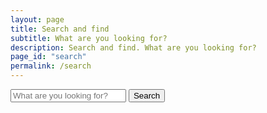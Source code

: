 ```yaml
---
layout: page
title: Search and find
subtitle: What are you looking for?
description: Search and find. What are you looking for?
page_id: "search"
permalink: /search
---
```


<div class="search-container">
    <input type="search" id="search-input" placeholder="What are you looking for?" class="input is-large">
    <button id="search-button" class="button is-large">Search</button>
</div>

<div id="search-results" class="content">
</div>

<script src="https://cdn.jsdelivr.net/gh/nextapps-de/flexsearch@0.8/dist/flexsearch.bundle.min.js"></script>

<script>
    (function() {
        const allSearchFields = ["document", "section", "content", "url", "date", "category", "tags"];

        const searchInput = document.getElementById('search-input');
        const searchResultsContainer = document.getElementById('search-results');
        
        // Step 1: Set initial placeholder and disable the input
        searchInput.placeholder = "Loading search data…";
        searchInput.disabled = true;

        // Initialize a container for multiple FlexSearch indexes
        const indexes = {};
        const languages = {
            'en': '/search.json',
            'de': '/de/search.json'
        };

        // Function to create a new FlexSearch index for a given language
        function createIndex(lang) {
            return new FlexSearch.Document({
                document: {
                    id: "url",
                    index: allSearchFields,
                    store: allSearchFields
                },
                tokenize: "full",
                resolution: 9,
                encoder: FlexSearch.Charset.LatinSoundex,
                cache: true,
                context: true,
                lang: lang // Specify the language
            });
        }

        let filesToLoad = Object.keys(languages).map(lang => languages[lang]);
        let filesLoaded = 0;

        // Function to check if all files are loaded
        function checkIfReady() {
            filesLoaded++;
            if (filesLoaded === filesToLoad.length) {
                searchInput.placeholder = "What are you looking for?";
                searchInput.disabled = false;
                
                // Add event listeners AFTER the indexes are ready
                searchInput.addEventListener('keydown', (event) => {
                    if (event.key === 'Enter') {
                        event.preventDefault();
                        performSearch();
                    }
                });

                searchInput.addEventListener('input', () => {
                    searchResultsContainer.innerHTML = '<p>Results will appear here.</p>';
                });
            }
        }

        // Fetch the search.json files and populate the correct index
        Object.keys(languages).forEach(lang => {
            const url = languages[lang];
            indexes[lang] = createIndex(lang); // Create an index for each language
            
            fetch(url)
                .then(response => {
                    if (!response.ok) {
                        throw new Error(`HTTP error! status: ${response.status}`);
                    }
                    return response.json();
                })
                .then(data => {
                    data.forEach(item => {
                        if (item.url) {
                            indexes[lang].add(item);
                        } else {
                            console.warn(`Item missing URL in ${url}, skipping for FlexSearch index:`, item);
                        }
                    });
                    checkIfReady();
                })
                .catch(error => {
                    console.error(`Error fetching or parsing ${url}:`, error);
                    searchResultsContainer.innerHTML = '<p>Error loading search data. Some results may be missing. You can still search, but not all data might be available. Please try reloading the page.</p>';
                    checkIfReady();
                });
        });

        // Function to perform search across all indexes
        function performSearch() {
            const query = searchInput.value.trim();
            if (query.length === 0) {
                searchResultsContainer.innerHTML = '<p>Results will appear here.</p>';
                return;
            }
            if (typeof query !== 'string' || query.length === 0) {
                console.warn("Invalid search query received (not a non-empty string):", query);
                searchResultsContainer.innerHTML = '<p>Please enter a valid search term.</p>';
                return;
            }

            let allResults = [];
            // Iterate over all initialized indexes and perform search
            Object.keys(indexes).forEach(lang => {
                const rawResults = indexes[lang].search(query, {
                    limit: 99,
                    enrich: true,
                });
                
                // Flatten the results from each language-specific index
                rawResults.forEach(fieldResult => {
                    if (fieldResult && fieldResult.field && Array.isArray(fieldResult.result)) {
                        fieldResult.result.forEach(r => allResults.push({ id: r.id, doc: indexes[lang].get(r.id) }));
                    } else if (fieldResult && fieldResult.doc) {
                        allResults.push(fieldResult);
                    }
                });
            });

            displayResults(allResults, query);
        }

        // The remaining functions (displayResults, applyHighlighting, generateContextualSnippet)
        // are unchanged as they handle the display logic, not the search engine's configuration.
        function displayResults(results, query) {
            if (typeof _paq !== 'undefined') {
                _paq.push(['trackSiteSearch', query, false, results.length]);
            }
            if (results.length === 0) {
                searchResultsContainer.innerHTML = '<p>No results found.</p>';
                return;
            }
            let html = '<ul class="search-results-list">';
            results.forEach(result => {
                const item = result.doc;
                if (!item) {
                    console.warn('Skipping search result with undefined document:', result);
                    return;
                }
                
                try {
                    let displayContentDictionary = {};
                    allSearchFields.forEach(field => {
                        const content = item[field];
                        if (content && typeof content === 'string' && content.length > 0) {
                            let displayedFieldContent;
                            if (field === 'content' || field === 'section') {
                                displayedFieldContent = generateContextualSnippet(content, query, 500, 80);
                            } else {
                                displayedFieldContent = applyHighlighting(content, query);
                                if (field !== 'url' && displayedFieldContent.length > 500) {
                                    displayedFieldContent = displayedFieldContent.substring(0, 500) + '…';
                                }
                            }
                            displayContentDictionary[field] = {
                                rawContent: displayedFieldContent
                            };
                        }
                    });

                    const title = displayContentDictionary.document?.rawContent || item.document || 'No Title';
                    const url = item.url || '#';
                    const sectionContent = displayContentDictionary.section?.rawContent || item.section || '';
                    const mainContent = displayContentDictionary.content?.rawContent || item.content || '';

                    html += `
                        <li class="box mb-4">
                            <p><a href="${url}"><strong>${title}</strong></a><br>${sectionContent}</p>
                            <p>${mainContent}</p>
                        </li>
                    `;
                } catch (error) {
                    console.error(`Error processing search result for URL: ${item.url || 'N/A'}. Displaying unformatted content.`, error);
                    html += `
                        <li class="box mb-4">
                            <p><a href="${item.url || '#'}"><strong>${item.document || 'No Title'}</strong></a><br>${item.section || ''}</p>
                            <p>${item.content || ''}</p>
                        </li>
                    `;
                }
            });
            html += '</ul>';
            searchResultsContainer.innerHTML = html;
        }

        function applyHighlighting(text, query) {
            if (!text || typeof text !== 'string' || !query || typeof query !== 'string' || query.trim().length === 0) {
                return text;
            }
            const escapedQuery = query.replace(/[.*+?^${}()|[\]\\]/g, '\\$&');
            const regex = new RegExp(`(${escapedQuery})`, 'gi');
            return text.replace(regex, '<mark>$1</mark>');
        }

        function generateContextualSnippet(fullText, query, totalSnippetLength = 250, contextChars = 80) {
            if (!fullText || typeof fullText !== 'string' || !query || typeof query !== 'string' || query.trim().length === 0) {
                return fullText.substring(0, totalSnippetLength) + (fullText.length > totalSnippetLength ? '…' : '');
            }
            const lowerText = fullText.toLowerCase();
            const lowerQuery = query.toLowerCase();
            const matchIndexes = [];
            const regex = new RegExp(`\\b${lowerQuery}\\b|${lowerQuery}`, 'g');
            let match;
            while ((match = regex.exec(lowerText)) !== null) {
                matchIndexes.push(match.index);
            }
            if (matchIndexes.length === 0) {
                return fullText.substring(0, totalSnippetLength) + (fullText.length > totalSnippetLength ? '…' : '');
            }
            const firstMatchIndex = matchIndexes[0];
            let start = Math.max(0, firstMatchIndex - contextChars);
            let end = Math.min(fullText.length, firstMatchIndex + lowerQuery.length + contextChars);
            if (end - start < totalSnippetLength) {
                end = Math.min(fullText.length, start + totalSnippetLength);
            }
            if (end - start < totalSnippetLength) {
                start = Math.max(0, end - totalSnippetLength);
            }
            let actualStart = start;
            let actualEnd = end;
            if (start > 0) {
                const spaceBefore = fullText.lastIndexOf(' ', start);
                if (spaceBefore !== -1) {
                    actualStart = spaceBefore + 1;
                }
            }
            if (end < fullText.length) {
                const spaceAfter = fullText.indexOf(' ', end);
                if (spaceAfter !== -1) {
                    actualEnd = spaceAfter;
                }
            }
            if (actualStart > actualEnd) { 
                actualStart = start; 
                actualEnd = end; 
            }
            let snippet = fullText.substring(actualStart, actualEnd);
            const prefix = actualStart > 0 ? '…' : '';
            const suffix = actualEnd < fullText.length ? '…' : '';
            return prefix + applyHighlighting(snippet, query) + suffix;
        }
    })();
</script>